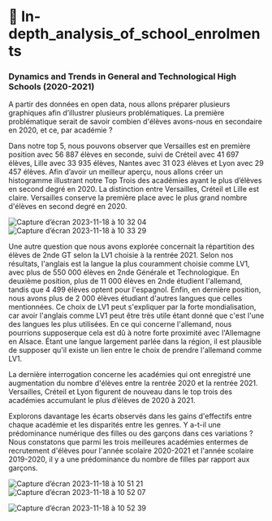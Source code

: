 # 📌 In-depth_analysis_of_school_enrolments

### Dynamics and Trends in General and Technological High Schools (2020-2021)
A partir des données en open data, nous allons préparer plusieurs graphiques afin d’illustrer plusieurs problématiques. La première problématique serait de savoir combien d'élèves avons-nous en secondaire en 2020, et ce, par académie ?

Dans notre top 5, nous pouvons observer que Versailles est en première position avec 56 887 élèves en seconde, suivi de Créteil avec 41 697 élèves, Lille avec 33 935 élèves, Nantes avec 31 023 élèves et Lyon avec 29 457 élèves. Afin d’avoir un meilleur aperçu, nous allons créer un histogramme illustrant notre Top Trois des académies ayant le plus d’élèves en second degré en 2020. La distinction entre Versailles, Créteil et Lille est claire. Versailles conserve la première place avec le plus grand nombre d'élèves en second degré en 2020.

![Capture d’écran 2023-11-18 à 10 32 04](https://github.com/Hiatini/In-depth_analysis_of_school_enrolments/assets/101217055/7460cc13-a7e0-469c-be82-68e5db636a73)
![Capture d’écran 2023-11-18 à 10 33 29](https://github.com/Hiatini/In-depth_analysis_of_school_enrolments/assets/101217055/9e08ee00-8a92-4442-a1be-f32acd0f6357)

 Une autre question que nous avons explorée concernait la répartition des élèves de 2nde GT selon la LV1 choisie à la rentrée 2021. Selon nos résultats, l'anglais est la langue la plus couramment choisie comme LV1, avec plus de 550 000 élèves en 2nde Générale et Technologique. En deuxième position, plus de 11 000 élèves en 2nde étudient l'allemand, tandis que 4 499 élèves optent pour l'espagnol. Enfin, en dernière position, nous avons plus de 2 000 élèves étudiant d'autres langues que celles mentionnées.
Ce choix de LV1 peut s'expliquer par la forte mondialisation, car avoir l'anglais comme LV1 peut être très utile étant donné que c'est l'une des langues les plus utilisées. En ce qui concerne l'allemand, nous pourrions supposerque cela est dû à notre forte proximité avec l'Allemagne en Alsace. Étant une langue largement parlée dans la région, il est plausible de supposer qu'il existe un lien entre le choix de prendre l'allemand comme LV1.

La dernière interrogation concerne les académies qui ont enregistré une augmentation du nombre d'élèves entre la rentrée 2020 et la rentrée 2021. Versailles, Créteil et Lyon figurent de nouveau dans le top trois des académies accumulant le plus d’élèves de 2020 à 2021.

Explorons davantage les écarts observés dans les gains d'effectifs entre chaque académie et les disparités entre les genres. Y a-t-il une prédominance numérique des filles ou des garçons dans ces variations ?
Nous constatons que parmi les trois meilleures académies entermes de recrutement d'élèves pour l'année scolaire 2020-2021 et l'année scolaire 2019-2020, il y a une prédominance du nombre de filles par rapport aux garçons.

![Capture d’écran 2023-11-18 à 10 51 21](https://github.com/Hiatini/In-depth_analysis_of_school_enrolments/assets/101217055/acba61ec-d057-451c-9c72-876f6e973f2a)
![Capture d’écran 2023-11-18 à 10 52 07](https://github.com/Hiatini/In-depth_analysis_of_school_enrolments/assets/101217055/3db32aeb-d60c-47b9-91b3-c63c8f8a448b)


![Capture d’écran 2023-11-18 à 10 52 39](https://github.com/Hiatini/In-depth_analysis_of_school_enrolments/assets/101217055/65bf14b6-9d3b-4376-b2bb-a9070efdbb0d)


